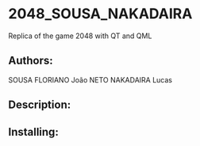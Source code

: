 # 2048_SOUSA_NAKADAIRA
Replica of the game 2048 with QT and QML


## Authors:

  SOUSA FLORIANO João 
  NETO NAKADAIRA Lucas
  
## Description:

## Installing:
